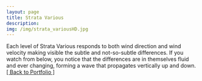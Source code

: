 ```yaml
---
layout: page
title: Strata Various
description: 
img: /img/strata_variousHD.jpg
---
```


<img class="col three" src="{{ site.baseurl }}/img/strata_variousHD.jpg" alt="" title="Strata Various"/>

<div class="col three caption">
Each level of Strata Various responds to both wind direction and wind velocity making visible the subtle and not-so-subtle differences. If you watch from below, you notice that the differences are in themselves fluid and ever changing, forming a wave that propagates vertically up and down. </div>

<div class="trigger">
	<a class="page-link" href="{{ site.baseurl }}/portfolio">[ Back to Portfolio ]</a>
</div>